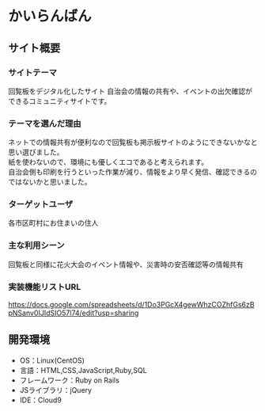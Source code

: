 # かいらんばん

## サイト概要
### サイトテーマ
回覧板をデジタル化したサイト
自治会の情報の共有や、イベントの出欠確認ができるコミュニティサイトです。

### テーマを選んだ理由
ネットでの情報共有が便利なので回覧板も掲示板サイトのようにできないかなと思い選びました。  
紙を使わないので、環境にも優しくエコであると考えられます。  
自治会側も印刷を行うといった作業が減り、情報をより早く発信、確認できるのではないかと思いました。

### ターゲットユーザ
各市区町村にお住まいの住人

### 主な利用シーン
回覧板と同様に花火大会のイベント情報や、災害時の安否確認等の情報共有

### 実装機能リストURL
https://docs.google.com/spreadsheets/d/1Do3PGcX4gewWhzCOZhfGs6zBpNSanv0IJIdSIO57l74/edit?usp=sharing

## 開発環境
- OS：Linux(CentOS)
- 言語：HTML,CSS,JavaScript,Ruby,SQL
- フレームワーク：Ruby on Rails
- JSライブラリ：jQuery
- IDE：Cloud9
